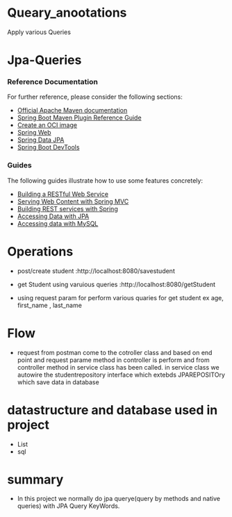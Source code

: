 # Queary_anootations
Apply various Queries
# Jpa-Queries

### Reference Documentation
For further reference, please consider the following sections:

* [Official Apache Maven documentation](https://maven.apache.org/guides/index.html)
* [Spring Boot Maven Plugin Reference Guide](https://docs.spring.io/spring-boot/docs/2.7.9/maven-plugin/reference/html/)
* [Create an OCI image](https://docs.spring.io/spring-boot/docs/2.7.9/maven-plugin/reference/html/#build-image)
* [Spring Web](https://docs.spring.io/spring-boot/docs/2.7.9/reference/htmlsingle/#web)
* [Spring Data JPA](https://docs.spring.io/spring-boot/docs/2.7.9/reference/htmlsingle/#data.sql.jpa-and-spring-data)
* [Spring Boot DevTools](https://docs.spring.io/spring-boot/docs/2.7.9/reference/htmlsingle/#using.devtools)

### Guides
The following guides illustrate how to use some features concretely:

* [Building a RESTful Web Service](https://spring.io/guides/gs/rest-service/)
* [Serving Web Content with Spring MVC](https://spring.io/guides/gs/serving-web-content/)
* [Building REST services with Spring](https://spring.io/guides/tutorials/rest/)
* [Accessing Data with JPA](https://spring.io/guides/gs/accessing-data-jpa/)
* [Accessing data with MySQL](https://spring.io/guides/gs/accessing-data-mysql/)

# Operations

* post/create student :http://localhost:8080/savestudent
* get Student using varuious queries :http://localhost:8080/getStudent
  
* using request param for perform various quaries for get student ex age, first_name , last_name

#  Flow

* request from postman come to the cotroller class  and based on end point and request parame method in controller is perform and  from controller method in service class has been called. in service class we autowire the studentrepository interface which extebds JPAREPOSITOry which save data in database

# datastructure  and database used in project
* List
* sql

# summary
* In this project we normally do jpa querye(query by methods and native queries) with JPA Query KeyWords.


